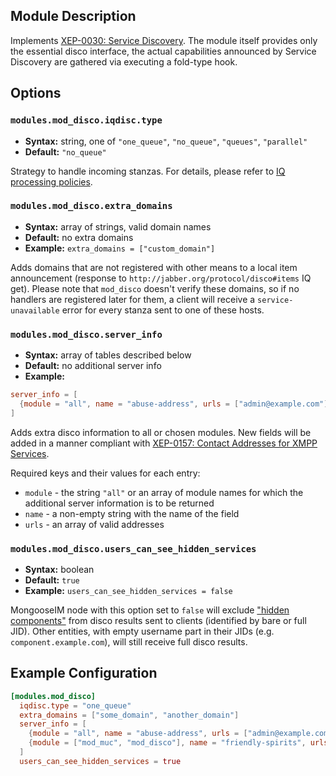 ## Module Description

Implements [XEP-0030: Service Discovery](http://xmpp.org/extensions/xep-0030.html). The module itself provides only the essential disco interface, the actual capabilities announced by Service Discovery are gathered via executing a fold-type hook.

## Options
### `modules.mod_disco.iqdisc.type`
* **Syntax:** string, one of `"one_queue"`, `"no_queue"`, `"queues"`, `"parallel"`
* **Default:** `"no_queue"`

Strategy to handle incoming stanzas. For details, please refer to
[IQ processing policies](../../advanced-configuration/Modules/#iq-processing-policies).

### `modules.mod_disco.extra_domains`
* **Syntax:** array of strings, valid domain names
* **Default:** no extra domains
* **Example:** `extra_domains = ["custom_domain"]`

Adds domains that are not registered with other means to a local item announcement (response to `http://jabber.org/protocol/disco#items` IQ get).
Please note that `mod_disco` doesn't verify these domains, so if no handlers are registered later for them, a client will receive a `service-unavailable` error for every stanza sent to one of these hosts.

### `modules.mod_disco.server_info`
* **Syntax:** array of tables described below
* **Default:** no additional server info
* **Example:**
```toml
server_info = [
  {module = "all", name = "abuse-address", urls = ["admin@example.com"]}
]
```
Adds extra disco information to all or chosen modules.
New fields will be added in a manner compliant with [XEP-0157: Contact Addresses for XMPP Services](https://xmpp.org/extensions/xep-0157.html).

Required keys and their values for each entry:

* `module` - the string `"all"` or an array of module names for which the additional server information is to be returned
* `name` - a non-empty string with the name of the field
* `urls` - an array of valid addresses

### `modules.mod_disco.users_can_see_hidden_services`
* **Syntax:** boolean
* **Default:** `true`
* **Example:** `users_can_see_hidden_services = false`

MongooseIM node with this option set to `false` will exclude ["hidden components"](../../advanced-configuration/listen/#listenservicehidden_components)
from disco results sent to clients (identified by bare or full JID).
Other entities, with empty username part in their JIDs (e.g. `component.example.com`),
will still receive full disco results.

## Example Configuration
```toml
[modules.mod_disco]
  iqdisc.type = "one_queue"
  extra_domains = ["some_domain", "another_domain"]
  server_info = [
    {module = "all", name = "abuse-address", urls = ["admin@example.com"]},
    {module = ["mod_muc", "mod_disco"], name = "friendly-spirits", urls = ["spirit1@localhost", "spirit2@localhost"]}
  ]
  users_can_see_hidden_services = true
```
